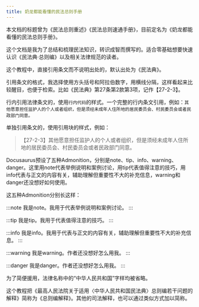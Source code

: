 ```yaml
---
title: 奶龙都能看懂的民法总则手册
---
```


本文档的标题曾为《民法总则重述》《民法总则速通手册》，目前定名为《奶龙都能看懂的民法总则手册》。

这个文档是我为了总结和梳理民法知识，转识成智而撰写的。适合零基础想要快速认识《民法典·总则编》以及相关法律规范的读者。

这个教程中，直接引用条文而不说明出处的，默认出处为《民法典》。

引用条文的格式，我选择使用方头括号和阿拉伯数字，用横线分隔，这样看起来比较醒目，也便于检索。比如《民法典》第27条第2款第3项，记作【27-2-3】。

行内引用法律条文的，使用`行内代码`的样式。一个完整的行内条文引用，例如：`其他愿意担任监护人的个人或者组织，但是须经未成年人住所地的居民委员会、村民委员会或者民政部门同意。`

单独引用条文的，使用引用块的样式，例如：

> 【27-2-3】其他愿意担任监护人的个人或者组织，但是须经未成年人住所地的居民委员会、村民委员会或者民政部门同意。

Docusaurus预设了五种Admonition，分别是note、tip、info、warning、danger。这里用note代表举例说明和案例讨论，用tip代表值得注意的技巧，用info代表与正文的内容有关，辅助理解但重要性不大的补充信息，warning和danger还没想好如何使用。

这五种Admonition分别长这样：

:::note
我是note。我用于代表举例说明和案例讨论。
:::

:::tip
我是tip。我用于代表值得注意的技巧。
:::

:::info
我是info。我用于代表与正文的内容有关，辅助理解但重要性不大的补充信息。
:::

:::warning
我是warning。作者还没想好怎么用我。
:::

:::danger
我是danger。作者还没想好怎么用我。
:::

为了简便援用，法律名称中的“中华人民共和国”字样均被省略。

这个教程把《最高人民法院关于适用〈中华人民共和国民法典〉总则编若干问题的解释》简称为《总则编解释》。其他的司法解释，也可以通过类似方式加以简称。

